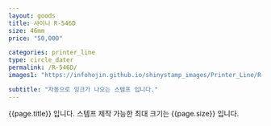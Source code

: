 ```yaml
---
layout: goods
title: 샤이니 R-546D
size: 46mm
price: "50,000"

categories: printer_line
type: circle_dater
permalink: /R-546D/
images1: "https://infohojin.github.io/shinystamp_images/Printer_Line/R-546D/R-546D_1.jpg"

subtitle: "자동으로 잉크가 나오는 스템프 입니다."
---
```


{{page.title}} 입니다. 스템프 제작 가능한 최대 크기는 {{page.size}} 입니다.
